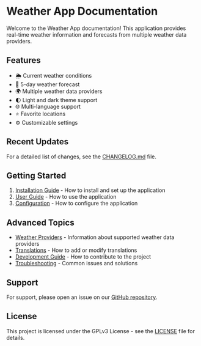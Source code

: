 # Weather App Documentation

Welcome to the Weather App documentation! This application provides real-time weather information and forecasts from multiple weather data providers.

## Features

- 🌦️ Current weather conditions
- 📅 5-day weather forecast
- 🌍 Multiple weather data providers
- 🌓 Light and dark theme support
- 🌐 Multi-language support
- ⭐ Favorite locations
- ⚙️ Customizable settings

## Recent Updates

For a detailed list of changes, see the [CHANGELOG.md](CHANGELOG.md) file.

## Getting Started

1. [Installation Guide](installation.md) - How to install and set up the application
2. [User Guide](usage.md) - How to use the application
3. [Configuration](configuration.md) - How to configure the application

## Advanced Topics

- [Weather Providers](providers.md) - Information about supported weather data providers
- [Translations](translations.md) - How to add or modify translations
- [Development Guide](development.md) - How to contribute to the project
- [Troubleshooting](troubleshooting.md) - Common issues and solutions

## Support

For support, please open an issue on our [GitHub repository](https://github.com/Nsfr750/weather).

## License

This project is licensed under the GPLv3 License - see the [LICENSE](https://github.com/Nsfr750/weather/blob/main/LICENSE) file for details.
